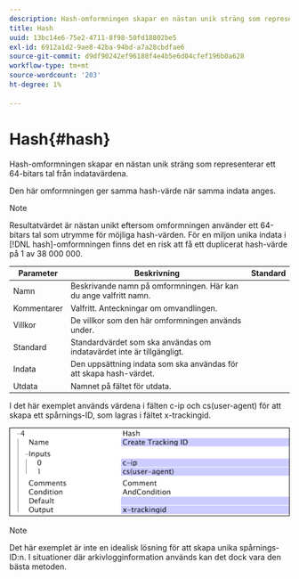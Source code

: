 ```yaml
---
description: Hash-omformningen skapar en nästan unik sträng som representerar ett 64-bitars tal från indatavärdena.
title: Hash
uuid: 13bc14e6-75e2-4711-8f98-50fd18802be5
exl-id: 6912a1d2-9ae8-42ba-94bd-a7a28cbdfae6
source-git-commit: d9df90242ef96188f4e4b5e6d04cfef196b0a628
workflow-type: tm+mt
source-wordcount: '203'
ht-degree: 1%

---
```


# Hash{#hash}

Hash-omformningen skapar en nästan unik sträng som representerar ett 64-bitars tal från indatavärdena.

Den här omformningen ger samma hash-värde när samma indata anges.

>[!NOTE]
>
>Resultatvärdet är nästan unikt eftersom omformningen använder ett 64-bitars tal som utrymme för möjliga hash-värden. För en miljon unika indata i [!DNL hash]-omformningen finns det en risk att få ett duplicerat hash-värde på 1 av 38 000 000.

| Parameter | Beskrivning | Standard |
|---|---|---|
| Namn | Beskrivande namn på omformningen. Här kan du ange valfritt namn. |  |
| Kommentarer | Valfritt. Anteckningar om omvandlingen. |  |
| Villkor | De villkor som den här omformningen används under. |  |
| Standard | Standardvärdet som ska användas om indatavärdet inte är tillgängligt. |  |
| Indata | Den uppsättning indata som ska användas för att skapa hash-värdet. |  |
| Utdata | Namnet på fältet för utdata. |  |

I det här exemplet används värdena i fälten c-ip och cs(user-agent) för att skapa ett spårnings-ID, som lagras i fältet x-trackingid.

![](assets/cfg_TransformationType_Hash.png)

>[!NOTE]
>
>Det här exemplet är inte en idealisk lösning för att skapa unika spårnings-ID:n. I situationer där arkivlogginformation används kan det dock vara den bästa metoden.
